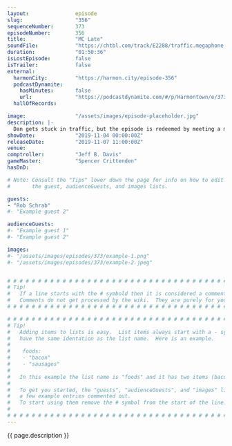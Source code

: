 ```yaml
---
layout:               episode
slug:                 "356"
sequenceNumber:       373
episodeNumber:        356
title:                "MC Late"
soundFile:            "https://chtbl.com/track/E2288/traffic.megaphone.fm/STA6562101165.mp3?updated=1596572154"
duration:             "01:50:36"
isLostEpisode:        false
isTrailer:            false
external:
  harmonCity:         "https://harmon.city/episode-356"
  podcastDynamite:
    hasMinutes:       false
    url:              "https://podcastdynamite.com/#/p/Harmontown/e/373/356"
  hallOfRecords:      

image:                "/assets/images/episode-placeholder.jpg"
description: |-
  Dan gets stuck in traffic, but the episode is redeemed by meeting a multi-talented audience member UMNIA and her singer/doctor mom! Improv, jazz and rap meet on this week's Harmontown!
showDate:             "2019-11-04 00:00:00Z"
releaseDate:          "2019-11-07 11:00:00Z"
venue:                
comptroller:          "Jeff B. Davis"
gameMaster:           "Spencer Crittenden"
hasDnD:               

# Note: Consult the "Tips" lower down the page for info on how to edit
#       the guest, audienceGuests, and images lists.

guests:
- "Rob Schrab"
#- "Example guest 2"

audienceGuests:
#- "Example guest 1"
#- "Example guest 2"

images:
#- "/assets/images/episodes/373/example-1.png"
#- "/assets/images/episodes/373/example-2.jpeg"


# # # # # # # # # # # # # # # # # # # # # # # # # # # # # # # # # # # # # # # # # # # # #
# Tip!
#   If a line starts with the # symbold then it is considered a comment.
#   Comments do not get processed by the wiki.  They are purely for your information.
# # # # # # # # # # # # # # # # # # # # # # # # # # # # # # # # # # # # # # # # # # # # #

# # # # # # # # # # # # # # # # # # # # # # # # # # # # # # # # # # # # # # # # # # # # #
# Tip!
#   Adding items to lists is easy.  List items always start with a - symbol and have
#   have the same identation as the list name.  Here is an example.
#
#    foods:
#    - "bacon"
#    - "sausages"
#
#   In this example the list name is "foods" and it has two items (bacon, and sausages).
#
#   To get you started, the "guests", "audienceGuests", and "images" lists below have
#   a few example entries commented out.
#   To start using them remove the # symbol from the start of the line.
#
# # # # # # # # # # # # # # # # # # # # # # # # # # # # # # # # # # # # # # # # # # # # #
---
```


<!-- The episode description will be rendered here -->
{{ page.description }}

<!-- Add your content BELOW here -->
<!-- vvvvvvvvvvvvvvvvvvvvvvvvvvv -->




<!-- ^^^^^^^^^^^^^^^^^^^^^^^^^^^ -->
<!-- Add your content ABOVE here -->

<!-- The episode gallery will be rendered here -->